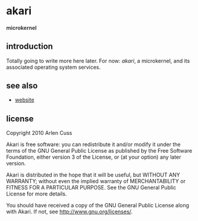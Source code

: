 # akari
#### <span style="color: #333">microkernel</span>

## introduction

Totally going to write more here later. For now: _akari_, a microkernel, and its associated operating system services.

## see also

 - [website](http://www.akariproject.com/)

## license

Copyright 2010 Arlen Cuss

Akari is free software: you can redistribute it and/or modify it under the terms of the GNU General Public License as published by the Free Software Foundation, either version 3 of the License, or (at your option) any later version.

Akari is distributed in the hope that it will be useful, but WITHOUT ANY WARRANTY; without even the implied warranty of MERCHANTABILITY or FITNESS FOR A PARTICULAR PURPOSE.  See the GNU General Public License for more details.

You should have received a copy of the GNU General Public License along with Akari.  If not, see http://www.gnu.org/licenses/.

